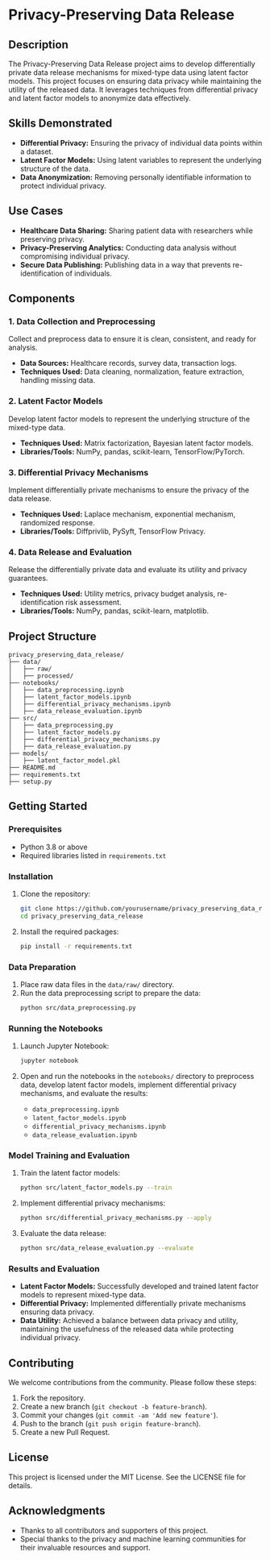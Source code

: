 # Privacy-Preserving Data Release

## Description

The Privacy-Preserving Data Release project aims to develop differentially private data release mechanisms for mixed-type data using latent factor models. This project focuses on ensuring data privacy while maintaining the utility of the released data. It leverages techniques from differential privacy and latent factor models to anonymize data effectively.

## Skills Demonstrated

- **Differential Privacy:** Ensuring the privacy of individual data points within a dataset.
- **Latent Factor Models:** Using latent variables to represent the underlying structure of the data.
- **Data Anonymization:** Removing personally identifiable information to protect individual privacy.

## Use Cases

- **Healthcare Data Sharing:** Sharing patient data with researchers while preserving privacy.
- **Privacy-Preserving Analytics:** Conducting data analysis without compromising individual privacy.
- **Secure Data Publishing:** Publishing data in a way that prevents re-identification of individuals.

## Components

### 1. Data Collection and Preprocessing

Collect and preprocess data to ensure it is clean, consistent, and ready for analysis.

- **Data Sources:** Healthcare records, survey data, transaction logs.
- **Techniques Used:** Data cleaning, normalization, feature extraction, handling missing data.

### 2. Latent Factor Models

Develop latent factor models to represent the underlying structure of the mixed-type data.

- **Techniques Used:** Matrix factorization, Bayesian latent factor models.
- **Libraries/Tools:** NumPy, pandas, scikit-learn, TensorFlow/PyTorch.

### 3. Differential Privacy Mechanisms

Implement differentially private mechanisms to ensure the privacy of the data release.

- **Techniques Used:** Laplace mechanism, exponential mechanism, randomized response.
- **Libraries/Tools:** Diffprivlib, PySyft, TensorFlow Privacy.

### 4. Data Release and Evaluation

Release the differentially private data and evaluate its utility and privacy guarantees.

- **Techniques Used:** Utility metrics, privacy budget analysis, re-identification risk assessment.
- **Libraries/Tools:** NumPy, pandas, scikit-learn, matplotlib.

## Project Structure

```
privacy_preserving_data_release/
├── data/
│   ├── raw/
│   ├── processed/
├── notebooks/
│   ├── data_preprocessing.ipynb
│   ├── latent_factor_models.ipynb
│   ├── differential_privacy_mechanisms.ipynb
│   ├── data_release_evaluation.ipynb
├── src/
│   ├── data_preprocessing.py
│   ├── latent_factor_models.py
│   ├── differential_privacy_mechanisms.py
│   ├── data_release_evaluation.py
├── models/
│   ├── latent_factor_model.pkl
├── README.md
├── requirements.txt
├── setup.py
```

## Getting Started

### Prerequisites

- Python 3.8 or above
- Required libraries listed in `requirements.txt`

### Installation

1. Clone the repository:
   ```bash
   git clone https://github.com/yourusername/privacy_preserving_data_release.git
   cd privacy_preserving_data_release
   ```

2. Install the required packages:
   ```bash
   pip install -r requirements.txt
   ```

### Data Preparation

1. Place raw data files in the `data/raw/` directory.
2. Run the data preprocessing script to prepare the data:
   ```bash
   python src/data_preprocessing.py
   ```

### Running the Notebooks

1. Launch Jupyter Notebook:
   ```bash
   jupyter notebook
   ```

2. Open and run the notebooks in the `notebooks/` directory to preprocess data, develop latent factor models, implement differential privacy mechanisms, and evaluate the results:
   - `data_preprocessing.ipynb`
   - `latent_factor_models.ipynb`
   - `differential_privacy_mechanisms.ipynb`
   - `data_release_evaluation.ipynb`

### Model Training and Evaluation

1. Train the latent factor models:
   ```bash
   python src/latent_factor_models.py --train
   ```

2. Implement differential privacy mechanisms:
   ```bash
   python src/differential_privacy_mechanisms.py --apply
   ```

3. Evaluate the data release:
   ```bash
   python src/data_release_evaluation.py --evaluate
   ```

### Results and Evaluation

- **Latent Factor Models:** Successfully developed and trained latent factor models to represent mixed-type data.
- **Differential Privacy:** Implemented differentially private mechanisms ensuring data privacy.
- **Data Utility:** Achieved a balance between data privacy and utility, maintaining the usefulness of the released data while protecting individual privacy.

## Contributing

We welcome contributions from the community. Please follow these steps:

1. Fork the repository.
2. Create a new branch (`git checkout -b feature-branch`).
3. Commit your changes (`git commit -am 'Add new feature'`).
4. Push to the branch (`git push origin feature-branch`).
5. Create a new Pull Request.

## License

This project is licensed under the MIT License. See the LICENSE file for details.

## Acknowledgments

- Thanks to all contributors and supporters of this project.
- Special thanks to the privacy and machine learning communities for their invaluable resources and support.
```

